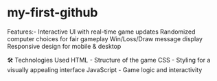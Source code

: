 # my-first-github
 Features:-
 Interactive UI with real-time game updates
Randomized computer choices for fair gameplay
 Win/Loss/Draw message display
 Responsive design for mobile & desktop

🛠️ Technologies Used
HTML - Structure of the game
CSS - Styling for a visually appealing interface
JavaScript - Game logic and interactivity
